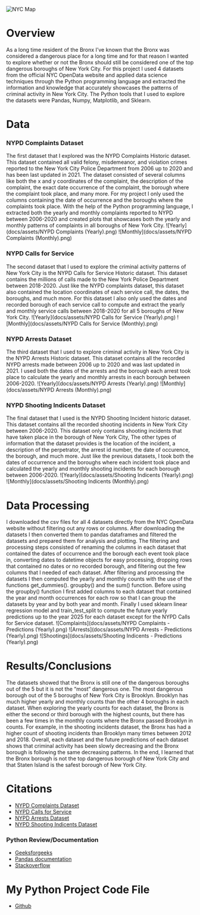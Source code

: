![NYC Map](docs/assets/nyc_map.png)

# Overview
As a long time resident of the Bronx I’ve known that the Bronx was considered a dangerous place for a long time and for that reason I wanted to explore whether or not the Bronx should still be considered one of the top dangerous boroughs of New York City. For this project I used 4 datasets from the official NYC OpenData website and applied data science techniques through the Python programming language and extracted the information and knowledge that accurately showcases the patterns of criminal activity in New York City. The Python tools that I used to explore the datasets were Pandas, Numpy, Matplotlib, and Sklearn.                                       




# Data

### NYPD Complaints Dataset
The first dataset that I explored was the NYPD Complaints Historic dataset. This dataset contained all valid felony, misdemeanor, and violation crimes reported to the New York City Police Department from 2006 up to 2020 and has been last updated in 2021. The dataset consisted of several columns like both the x and y coordinates of the complaint, the description of the complaint, the exact date occurrence of the complaint, the borough where the complaint took place, and many more. For my project I only used the columns containing the date of occurrence and the boroughs where the complaints took place. With the help of the Python programming language, I extracted both the yearly and monthly complaints reported to NYPD between 2006-2020 and created plots that showcases both the yearly and monthly patterns of complaints in all boroughs of New York City.
![Yearly](docs/assets/NYPD Complaints (Yearly).png)
![Monthly](docs/assets/NYPD Complaints (Monthly).png)

### NYPD Calls for Service
The second dataset that I used to explore the criminal activity patterns of New York City is the NYPD Calls for Service Historic dataset. This dataset contains the millions of calls made to the New York Police Department between 2018-2020. Just like the NYPD complaints dataset, this dataset also contained the location coordinates of each service call, the dates, the boroughs, and much more. For this dataset I also only used the dates and recorded borough of each service call to compute and extract the yearly and monthly service calls between 2018-2020 for all 5 boroughs of New York City.
![Yearly](docs/assets/NYPD Calls for Service (Yearly).png)
![Monthly](docs/assets/NYPD Calls for Service (Monthly).png)

### NYPD Arrests Dataset
The third dataset that I used to explore criminal activity in New York City is the NYPD Arrests Historic dataset. This dataset contains all the recorded NYPD arrests made between 2006 up to 2020 and was last updated in 2021. I used both the dates of the arrests and the borough each arrest took place to calculate the yearly and monthly arrests in each borough between 2006-2020.
![Yearly](docs/assets/NYPD Arrests (Yearly).png)
![Monthly](docs/assets/NYPD Arrests (Monthly).png)

### NYPD Shooting Indicents Dataset
The final dataset that I used is the NYPD Shooting Incident historic dataset. This dataset contains all the recorded shooting incidents in New York City between 2006-2020. This dataset only contains shooting incidents that have taken place in the borough of New York City, The other types of information that the dataset provides is the location of the incident, a description of the perpetrator, the arrest id number, the date of occurence, the borough, and much more. Just like the previous datasets, I took both the dates of occurrence and the boroughs where each incident took place and calculated the yearly and monthly shooting incidents for each borough between 2006-2020.
![Yearly](docs/assets/Shooting Indicents (Yearly).png)
![Monthly](docs/assets/Shooting Indicents (Monthly).png)


# Data Processing
I downloaded the csv files for all 4 datasets directly from the NYC OpenData website without filtering out any rows or columns. After downloading the datasets I then converted them to pandas dataframes and filtered the datasets and prepared them for analysis and plotting. The filtering and processing steps consisted of renaming the columns in each dataset that contained the dates of occurrence and the borough each event took place in, converting dates to datetime objects for easy processing, dropping rows that contained no dates or no recorded borough, and filtering out the few columns that I needed of each dataset. After filtering and processing the datasets I then computed the yearly and monthly counts with the use of the functions get_dummies(). groupby() and the sum() function. Before using the groupby() function I first added columns to each dataset that contained the year and month occurrences for each row so that I can group the datasets by year and by both year and month. Finally I used sklearn linear regression model and train_test_split to compute the future yearly predictions up to the year 2025 for each dataset except for the NYPD Calls for Service dataset.
![Complaints](docs/assets/NYPD Complaints - Predictions (Yearly).png)
![Arrests](docs/assets/NYPD Arrests - Predictions (Yearly).png)
![Shootings](docs/assets/Shooting Indicents - Predictions (Yearly).png)

# Results/Conclusions
The datasets showed that the Bronx is still one of the dangerous boroughs out of the 5 but it is not the “most” dangerous one. The most dangerous borough out of the 5 boroughs of New York City is Brooklyn. Brooklyn has much higher yearly and monthly counts than the other 4 boroughs in each dataset. When exploring the yearly counts for each dataset, the Bronx is either the second or third borough with the highest counts, but there has been a few times in the monthly counts where the Bronx passed Brooklyn in counts. For example, in the shooting incidents dataset, the Bronx has had a higher count of shooting incidents than Brooklyn many times between 2012 and 2018. Overall, each dataset and the future predictions of each dataset shows that criminal activity has been slowly decreasing and the Bronx borough is following the same decreasing patterns. In the end, I learned that the Bronx borough is not the top dangerous borough of New York City and that Staten Island is the safest borough of New York City.


# Citations
- [NYPD Complaints Dataset](https://data.cityofnewyork.us/Public-Safety/NYPD-Complaint-Data-Historic/qgea-i56i?ref=hackernoon.com)
- [NYPD Calls for Service](https://data.cityofnewyork.us/Public-Safety/NYPD-Calls-for-Service-Historic-/d6zx-ckhd)
- [NYPD Arrests Dataset](https://data.cityofnewyork.us/Public-Safety/NYPD-Arrests-Data-Historic-/8h9b-rp9u)
- [NYPD Shooting Indicents Dataset](https://data.cityofnewyork.us/Public-Safety/NYPD-Shooting-Incident-Data-Historic-/833y-fsy8)
### Python Review/Documentation
- [Geeksforgeeks](https://www.geeksforgeeks.org/)
- [Pandas documentation](https://pandas.pydata.org/docs/)
- [Stackoverflow](https://stackoverflow.com/)

# My Python Project Code File
- [Github](https://github.com/Jorge-Perez-00/Intro-to-Data-Science-Final-Project)

